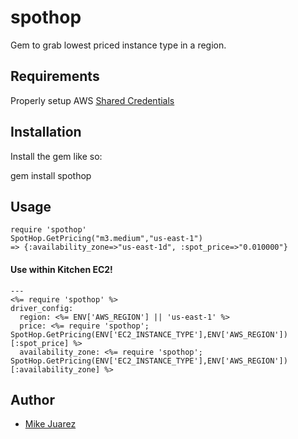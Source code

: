 # spothop

Gem to grab lowest priced instance type in a region.

## Requirements

Properly setup AWS [Shared Credentials](http://blogs.aws.amazon.com/security/post/Tx3D6U6WSFGOK2H/A-New-and-Standardized-Way-to-Manage-Credentials-in-the-AWS-SDKs)

## Installation

Install the gem like so:

  gem install spothop

## Usage

```
require 'spothop'
SpotHop.GetPricing("m3.medium","us-east-1")
=> {:availability_zone=>"us-east-1d", :spot_price=>"0.010000"}
```

#### Use within Kitchen EC2!

```
---
<%= require 'spothop' %>
driver_config:
  region: <%= ENV['AWS_REGION'] || 'us-east-1' %>
  price: <%= require 'spothop'; SpotHop.GetPricing(ENV['EC2_INSTANCE_TYPE'],ENV['AWS_REGION'])[:spot_price] %>
  availability_zone: <%= require 'spothop'; SpotHop.GetPricing(ENV['EC2_INSTANCE_TYPE'],ENV['AWS_REGION'])[:availability_zone] %>
```

## Author

* [Mike Juarez](https://github.com/mjuarez)
